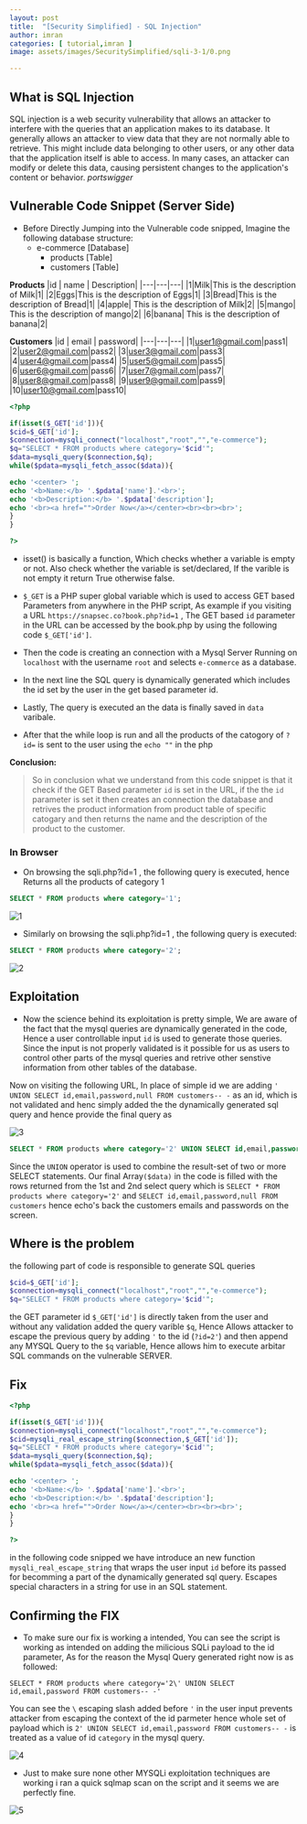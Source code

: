```yaml
---
layout: post
title:  "[Security Simplified] - SQL Injection"
author: imran
categories: [ tutorial,imran ]
image: assets/images/SecuritySimplified/sqli-3-1/0.png

---
```



## What is SQL Injection
SQL injection is a web security vulnerability that allows an attacker to interfere with the queries that an application makes to its database. It generally allows an attacker to view data that they are not normally able to retrieve. This might include data belonging to other users, or any other data that the application itself is able to access. In many cases, an attacker can modify or delete this data, causing persistent changes to the application's content or behavior. _portswigger_

## Vulnerable Code Snippet (Server Side)

- Before Directly Jumping into the Vulnerable code snipped, Imagine the following database structure:
	- e-commerce [Database]
		- products [Table]
		- customers [Table]


__Products__
|id | name | Description|
|---|---|---|
|1|Milk|This is the description of Milk|1|
|2|Eggs|This is the description of Eggs|1|
|3|Bread|This is the description of Bread|1|
|4|apple| This is the description of Milk|2|
|5|mango| This is the description of mango|2|
|6|banana| This is the description of banana|2|


__Customers__
|id | email | password|
|---|---|---|
|1|user1@gmail.com|pass1|
|2|user2@gmail.com|pass2|
|3|user3@gmail.com|pass3|
|4|user4@gmail.com|pass4|
|5|user5@gmail.com|pass5|
|6|user6@gmail.com|pass6|
|7|user7@gmail.com|pass7|
|8|user8@gmail.com|pass8|
|9|user9@gmail.com|pass9|
|10|user10@gmail.com|pass10|






```php
<?php

if(isset($_GET['id'])){
$cid=$_GET['id'];
$connection=mysqli_connect("localhost","root","","e-commerce");
$q="SELECT * FROM products where category='$cid'";
$data=mysqli_query($connection,$q);
while($pdata=mysqli_fetch_assoc($data)){

echo '<center> ';
echo '<b>Name:</b> '.$pdata['name'].'<br>';
echo '<b>Description:</b> '.$pdata['description'];
echo '<br><a href="">Order Now</a></center><br><br><br>';
}
}

?>
```

	
- isset() is basically a function, Which checks whether a variable is empty or not. Also check whether the variable is set/declared, If the varible is not empty it return True otherwise false.

- `$_GET` is a PHP super global variable which is used to access GET based Parameters from anywhere in the PHP script, As example if you visiting a URL `https://snapsec.co?book.php?id=1` , The GET based `id` parameter in the URL can be accessed by the book.php by using the following code `$_GET['id']`.

- Then the code is creating an connection with a Mysql Server Running on `localhost` with the username `root` and selects `e-commerce` as a database.

- In the next line the SQL query is dynamically generated which includes the id set by the user in the get based parameter id. 

- Lastly, The query is executed an the data is finally saved in `data` varibale.

- After that the while loop is run and all the products of the catogory of `?id=` is sent to the user using the `echo ""` in the php





__Conclusion:__

> So in conclusion what we understand from this code snippet is that it check if the GET Based parameter `id` is set in the URL, if the the `id` parameter is set it then creates an connection the database and retrives the product information from product table of specific catogary and then returns the name and the description of the product to the customer.



### In Browser

- On browsing the sqli.php?id=1 , the following query is executed, hence Returns all the products of category 1
```sql
SELECT * FROM products where category='1';
```

![1](/blog/assets/images/SecuritySimplified/sqli-3/1.png)


- Similarly on browsing the sqli.php?id=1 , the following query is executed:
```sql
SELECT * FROM products where category='2';
```

![2](/blog/assets/images/SecuritySimplified/sqli-3/2.png)







## Exploitation

- Now the science behind its exploitation is pretty simple, We are aware of the fact that the mysql queries are dynamically generated in the code, Hence a user controllable input `id` is used to generate those queries. Since the input is not properly validated is it possible for us as users to control other parts of the mysql queries and retrive other senstive information from other tables of the database.


Now on visiting the following URL, In place of simple id we are adding `' UNION SELECT id,email,password,null FROM customers-- -` as an id, which is not validated and henc simply added the the dynamically generated sql query and hence provide the final query as


![3](/blog/assets/images/SecuritySimplified/sqli-3/3.png)


```sql
SELECT * FROM products where category='2' UNION SELECT id,email,password,null FROM customers-- -;
```


Since the `UNION` operator is used to combine the result-set of two or more SELECT statements. Our final Array`($data)` in the code is filled with the rows returned from the 1st and 2nd select query which is `SELECT * FROM products where category='2'` and `SELECT id,email,password,null FROM customers` hence echo's back the customers emails and passwords on the screen.


## Where is the problem

the following part of code is responsible to generate SQL queries

```php
$cid=$_GET['id'];
$connection=mysqli_connect("localhost","root","","e-commerce");
$q="SELECT * FROM products where category='$cid'";
```
the GET parameter id `$_GET['id']` is directly taken from the user and without any validation added the query varible `$q`, Hence Allows attacker to escape the previous query by adding `'` to the id (`?id=2'`) and then append any MYSQL Query to the `$q` variable, Hence allows him to execute arbitar SQL commands on the vulnerable SERVER.



## Fix

```php
<?php

if(isset($_GET['id'])){
$connection=mysqli_connect("localhost","root","","e-commerce");
$cid=mysqli_real_escape_string($connection,$_GET['id']);
$q="SELECT * FROM products where category='$cid'";
$data=mysqli_query($connection,$q);
while($pdata=mysqli_fetch_assoc($data)){

echo '<center> ';
echo '<b>Name:</b> '.$pdata['name'].'<br>';
echo '<b>Description:</b> '.$pdata['description'];
echo '<br><a href="">Order Now</a></center><br><br><br>';
}
}

?>
```

in the following code snipped we have introduce an new function `mysqli_real_escape_string` that wraps the user input `id` before its passed for becomming a part of the dynamically generated sql query. Escapes special characters in a string for use in an SQL statement. 



## Confirming the FIX

- To make sure our fix is working a intended, You can see the script is working as intended on adding the milicious SQLi payload to the id parameter, As for the reason the Mysql Query generated right now is as followed:

```mysql
SELECT * FROM products where category='2\' UNION SELECT id,email,password FROM customers-- -'
```

You can see the `\` escaping slash added before `'` in the user input prevents attacker from escaping the context of the id parmeter hence whole set of payload which is `2' UNION SELECT id,email,password FROM customers-- -` is treated as a value of id `category` in the mysql query.


![4](/blog/assets/images/SecuritySimplified/sqli-3/4.png)




- Just to make sure none other MYSQLi exploitation techniques are working i ran a quick sqlmap scan on the script and it seems we are perfectly fine.


![5](/blog/assets/images/SecuritySimplified/sqli-3/5.png)




